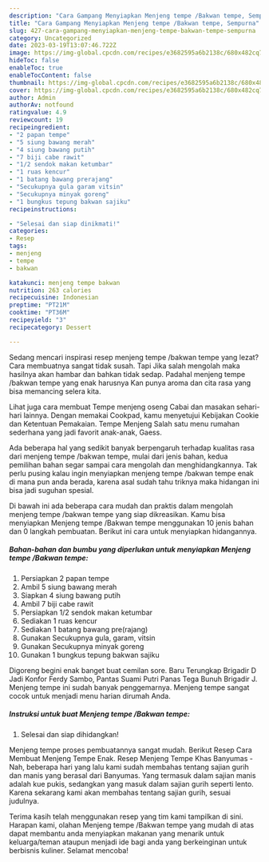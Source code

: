 ```yaml
---
description: "Cara Gampang Menyiapkan Menjeng tempe /Bakwan tempe, Sempurna"
title: "Cara Gampang Menyiapkan Menjeng tempe /Bakwan tempe, Sempurna"
slug: 427-cara-gampang-menyiapkan-menjeng-tempe-bakwan-tempe-sempurna
category: Uncategorized
date: 2023-03-19T13:07:46.722Z
image: https://img-global.cpcdn.com/recipes/e3682595a6b2138c/680x482cq70/menjeng-tempe-bakwan-tempe-foto-resep-utama.jpg
hideToc: false
enableToc: true
enableTocContent: false
thumbnail: https://img-global.cpcdn.com/recipes/e3682595a6b2138c/680x482cq70/menjeng-tempe-bakwan-tempe-foto-resep-utama.jpg
cover: https://img-global.cpcdn.com/recipes/e3682595a6b2138c/680x482cq70/menjeng-tempe-bakwan-tempe-foto-resep-utama.jpg
author: Admin
authorAv: notfound
ratingvalue: 4.9
reviewcount: 19
recipeingredient:
- "2 papan tempe"
- "5 siung bawang merah"
- "4 siung bawang putih"
- "7 biji cabe rawit"
- "1/2 sendok makan ketumbar"
- "1 ruas kencur"
- "1 batang bawang prerajang"
- "Secukupnya gula garam vitsin"
- "Secukupnya minyak goreng"
- "1 bungkus tepung bakwan sajiku"
recipeinstructions:

- "Selesai dan siap dinikmati!"
categories:
- Resep
tags:
- menjeng
- tempe
- bakwan

katakunci: menjeng tempe bakwan 
nutrition: 263 calories
recipecuisine: Indonesian
preptime: "PT21M"
cooktime: "PT36M"
recipeyield: "3"
recipecategory: Dessert

---
```



Sedang mencari inspirasi resep menjeng tempe /bakwan tempe yang lezat? Cara membuatnya sangat tidak susah. Tapi Jika salah mengolah maka hasilnya akan hambar dan bahkan tidak sedap. Padahal menjeng tempe /bakwan tempe yang enak harusnya Kan punya aroma dan cita rasa yang bisa memancing selera kita.


Lihat juga cara membuat Tempe menjeng oseng Cabai dan masakan sehari-hari lainnya. Dengan memakai Cookpad, kamu menyetujui Kebijakan Cookie dan Ketentuan Pemakaian. Tempe Menjeng Salah satu menu rumahan sederhana yang jadi favorit anak-anak, Gaess.

Ada beberapa hal yang sedikit banyak berpengaruh terhadap kualitas rasa dari menjeng tempe /bakwan tempe, mulai dari jenis bahan, kedua pemilihan bahan segar sampai cara mengolah dan menghidangkannya. Tak perlu pusing kalau ingin menyiapkan menjeng tempe /bakwan tempe enak di mana pun anda berada, karena asal sudah tahu triknya maka hidangan ini bisa jadi suguhan spesial.


Di bawah ini ada beberapa cara mudah dan praktis dalam mengolah menjeng tempe /bakwan tempe yang siap dikreasikan. Kamu bisa menyiapkan Menjeng tempe /Bakwan tempe menggunakan 10 jenis bahan dan 0 langkah pembuatan. Berikut ini cara untuk menyiapkan hidangannya.

<!--inarticleads1-->

##### Bahan-bahan dan bumbu yang diperlukan untuk menyiapkan Menjeng tempe /Bakwan tempe:

1. Persiapkan 2 papan tempe
1. Ambil 5 siung bawang merah
1. Siapkan 4 siung bawang putih
1. Ambil 7 biji cabe rawit
1. Persiapkan 1/2 sendok makan ketumbar
1. Sediakan 1 ruas kencur
1. Sediakan 1 batang bawang pre(rajang)
1. Gunakan Secukupnya gula, garam, vitsin
1. Gunakan Secukupnya minyak goreng
1. Gunakan 1 bungkus tepung bakwan sajiku


Digoreng begini enak banget buat cemilan sore. Baru Terungkap Brigadir D Jadi Konfor Ferdy Sambo, Pantas Suami Putri Panas Tega Bunuh Brigadir J. Menjeng tempe ini sudah banyak penggemarnya. Menjeng tempe sangat cocok untuk menjadi menu harian dirumah Anda. 

<!--inarticleads2-->

##### Instruksi untuk buat Menjeng tempe /Bakwan tempe:


1. Selesai dan siap dihidangkan!

Menjeng tempe proses pembuatannya sangat mudah. Berikut Resep Cara Membuat Menjeng Tempe Enak. Resep Menjeng Tempe Khas Banyumas - Nah, beberapa hari yang lalu kami sudah membahas tentang sajian gurih dan manis yang berasal dari Banyumas. Yang termasuk dalam sajian manis adalah kue pukis, sedangkan yang masuk dalam sajian gurih seperti lento. Karena sekarang kami akan membahas tentang sajian gurih, sesuai judulnya. 

Terima kasih telah menggunakan resep yang tim kami tampilkan di sini. Harapan kami, olahan Menjeng tempe /Bakwan tempe yang mudah di atas dapat membantu anda menyiapkan makanan yang menarik untuk keluarga/teman ataupun menjadi ide bagi anda yang berkeinginan untuk berbisnis kuliner. Selamat mencoba!
